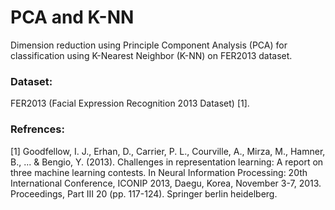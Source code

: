 # PCA and K-NN

Dimension reduction using Principle Component Analysis (PCA) for classification using K-Nearest Neighbor (K-NN) on FER2013 dataset.

### Dataset:
FER2013 (Facial Expression Recognition 2013 Dataset) [1].




### Refrences:
[1] Goodfellow, I. J., Erhan, D., Carrier, P. L., Courville, A., Mirza, M., Hamner, B., ... & Bengio, Y. (2013). Challenges in representation learning: A report on three machine learning contests. In Neural Information Processing: 20th International Conference, ICONIP 2013, Daegu, Korea, November 3-7, 2013. Proceedings, Part III 20 (pp. 117-124). Springer berlin heidelberg.